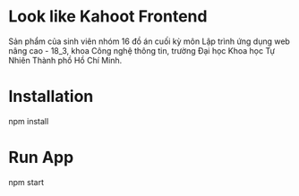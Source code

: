 # Look like Kahoot Frontend
Sản phẩm của sinh viên nhóm 16 đồ án cuối kỳ môn Lập trình ứng dụng web nâng cao - 18_3, khoa Công nghệ thông tin, trường Đại học Khoa học Tự Nhiên Thành phồ Hồ Chí Minh.

# Installation
npm install

# Run App
npm start
